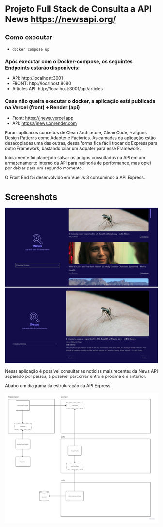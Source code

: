 # Projeto Full Stack de Consulta a API News https://newsapi.org/

## Como executar
- `docker compose up`

### Após executar com o Docker-compose, os seguintes Endpoints estarão disponíveis:
- API: http://localhost:3001
- FRONT: http://localhost:8080
- Articles API: http://localhost:3001/api/articles

### Caso não queira executar o docker, a aplicação está publicada na Vercel (front) + Render (api)
- Front: https://jnews.vercel.app
- API: https://jnews.onrender.com

Foram aplicados conceitos de Clean Architeture, Clean Code, e alguns Design Patterns como Adapter e Factories.
As camadas da aplicação estão desacopladas uma das outras, dessa forma fica fácil trocar do Express para outro Framework, bastando criar um Adpater para esse Framework.

Inicialmente foi planejado salvar os artigos consultados na API em um armazenamento interno da API para melhoria de performance, mas optei por deixar para um segundo momento.

O Front End foi desenvolvido em Vue Js 3 consumindo a API Express.

# Screenshots
![Alt text](image-1.png)  
![Alt text](image-2.png)

Nessa aplicação é possível consultar as notícias mais recentes da News API separado por países, é possível percorrer entre a próxima e a anterior.

Abaixo um diagrama da estruturação da API Express

![Alt text](image.png)
